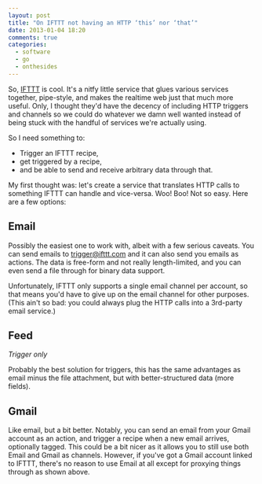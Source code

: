 ```yaml
---
layout: post
title: "On IFTTT not having an HTTP ‘this’ nor ‘that’"
date: 2013-01-04 18:20
comments: true
categories:
  - software
  - go
  - onthesides
---
```


So, [IFTTT] is cool. It's a nitfy little service that glues various
services together, pipe-style, and makes the realtime web just that
much more useful. Only, I thought they'd have the decency of including
HTTP triggers and channels so we could do whatever we damn well wanted
instead of being stuck with the handful of services we're actually using.

[IFTTT]: https://ifttt.com

So I need something to:

 - Trigger an IFTTT recipe,
 - get triggered by a recipe,
 - and be able to send and receive arbitrary data through that.

My first thought was: let's create a service that translates HTTP calls
to something IFTTT can handle and vice-versa. Woo! Boo! Not so easy.
Here are a few options:


Email
------

Possibly the easiest one to work with, albeit with a few serious caveats.
You can send emails to trigger@ifttt.com and it can also send you emails
as actions. The data is free-form and not really length-limited, and you
can even send a file through for binary data support.

Unfortunately, IFTTT only supports a single email channel per account, so
that means you'd have to give up on the email channel for other purposes.
(This ain't so bad: you could always plug the HTTP calls into a 3rd-party
email service.)


Feed
-----

*Trigger only*

Probably the best solution for triggers, this has the same advantages as email
minus the file attachment, but with better-structured data (more fields).


Gmail
------

Like email, but a bit better. Notably, you can send an email from your Gmail
account as an action, and trigger a recipe when a new email arrives, optionally
tagged. This could be a bit nicer as it allows you to still use both Email and
Gmail as channels. However, if you've got a Gmail account linked to IFTTT, there's
no reason to use Email at all except for proxying things through as shown above.